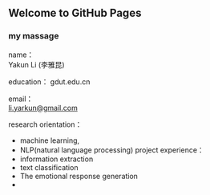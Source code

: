 ## Welcome to GitHub Pages


### my massage

name：     
  Yakun Li (李雅昆)
  
education： 
  gdut.edu.cn
  
email：     
  li.yarkun@gmail.com

research orientation：
  - machine learning,
  - NLP(natural language processing)
project experience：
  - information extraction
  - text classification
  - The emotional response generation
  - 
  
